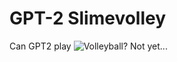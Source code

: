 # GPT-2 Slimevolley

Can GPT2 play ![Volleyball](https://github.com/hardmaru/slimevolleygym)? Not yet...
